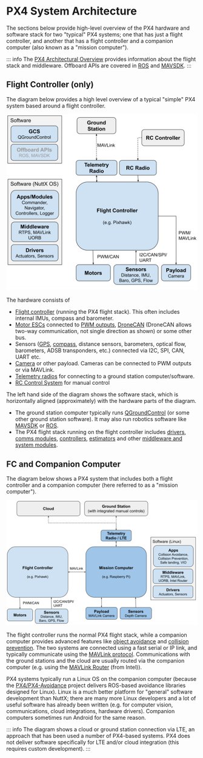 # PX4 System Architecture

The sections below provide high-level overview of the PX4 hardware and software stack for two "typical" PX4 systems; one that has just a flight controller, and another that has a flight controller and a companion computer (also known as a "mission computer").

::: info The [PX4 Architectural Overview](../concept/architecture.md) provides information about the flight stack and middleware. Offboard APIs are covered in [ROS](../ros/index.md) and [MAVSDK](https://mavsdk.mavlink.io/main/en/).
:::

## Flight Controller (only)

The diagram below provides a high level overview of a typical "simple" PX4 system based around a flight controller.

![PX4 architecture - FC only system](../../assets/diagrams/px4_arch_fc.svg)

<!-- Source for drawing: https://docs.google.com/drawings/d/1_2n43WrbkWTs1kz0w0avVEeebJbfTj5SSqvCmvSOBdU/edit -->

The hardware consists of

- [Flight controller](../flight_controller/index.md) (running the PX4 flight stack). This often includes internal IMUs, compass and barometer.
- [Motor ESCs](../peripherals/esc_motors.md) connected to [PWM outputs](../peripherals/pwm_escs_and_servo.md), [DroneCAN](../dronecan/escs.md) (DroneCAN allows two-way communication, not single direction as shown) or some other bus.
- Sensors ([GPS](../gps_compass/index.md), [compass](../gps_compass/index.md), distance sensors, barometers, optical flow, barometers, ADSB transponders, etc.) connected via I2C, SPI, CAN, UART etc.
- [Camera](../peripherals/camera.md) or other payload. Cameras can be connected to PWM outputs or via MAVLink.
- [Telemetry radios](../telemetry/index.md) for connecting to a ground station computer/software.
- [RC Control System](../getting_started/rc_transmitter_receiver.md) for manual control

The left hand side of the diagram shows the software stack, which is horizontally aligned (approximately) with the hardware parts of the diagram.

- The ground station computer typically runs [QGroundControl](../getting_started/px4_basic_concepts.md#qgc) (or some other ground station software). It may also run robotics software like [MAVSDK](https://mavsdk.mavlink.io/) or [ROS](../ros/index.md).
- The PX4 flight stack running on the flight controller includes [drivers](../modules/modules_driver.md), [comms modules](../modules/modules_communication.md), [controllers](../modules/modules_controller.md), [estimators](../modules/modules_controller.md) and other [middleware and system modules](../modules/modules_main.md).

## FC and Companion Computer

The diagram below shows a PX4 system that includes both a flight controller and a companion computer (here referred to as a "mission computer").

![PX4 architecture - FC + Companion Computer](../../assets/diagrams/px4_arch_fc_companion.svg)

<!-- source for drawing: https://docs.google.com/drawings/d/1zFtvA_B-BmfmxFmAd-XIvAZ-jRqOydj0aBtqSolBcqI/edit -->

The flight controller runs the normal PX4 flight stack, while a companion computer provides advanced features like [object avoidance](../computer_vision/obstacle_avoidance.md) and [collision prevention](../computer_vision/collision_prevention.md). The two systems are connected using a fast serial or IP link, and typically communicate using the [MAVLink protocol](https://mavlink.io/en/). Communications with the ground stations and the cloud are usually routed via the companion computer (e.g. using the [MAVLink Router](https://github.com/mavlink-router/mavlink-router) (from Intel)).

PX4 systems typically run a Linux OS on the companion computer (because the [PX4/PX4-Avoidance](https://github.com/PX4/PX4-Avoidance) project delivers ROS-based avoidance libraries designed for Linux). Linux is a much better platform for "general" software development than NuttX; there are many more Linux developers and a lot of useful software has already been written (e.g. for computer vision, communications, cloud integrations, hardware drivers). Companion computers sometimes run Android for the same reason.

::: info
The diagram shows a cloud or ground station connection via LTE, an approach that has been used a number of PX4-based systems.
PX4 does not deliver software specifically for LTE and/or cloud integration (this requires custom development).
:::
